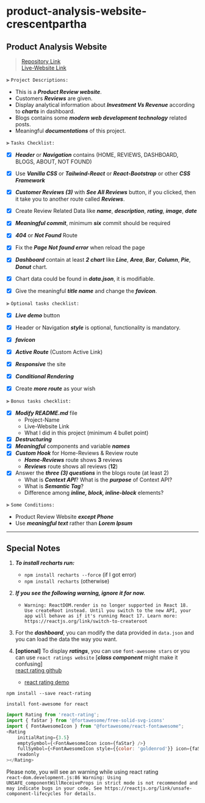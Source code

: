 # product-analysis-website-crescentpartha

## Product Analysis Website

> [Repository Link](https://github.com/programming-hero-web-course-4/product-analysis-website-crescentpartha "Product Analysis Website - Assignment 09 | Client-Side Code") <br> [Live-Website Link](https://product-analysis-website-crescentpartha.netlify.app/ "Product Analysis Website - Assignment 09 | Live-Website")


⫸ `Project Descriptions:`
- This is a ___Product Review website___.
- Customers ___Reviews___ are given.
- Display analytical information about ___Investment Vs Revenue___ according to ___charts___ in dashboard.
- Blogs contains some ___modern web development technology___ related posts.
- Meaningful ___documentations___ of this project.


⫸ `Tasks Checklist:`
- [x] ___Header___ or ___Navigation___ contains (HOME, REVIEWS, DASHBOARD, BLOGS, ABOUT, NOT FOUND)
- [x] Use ___Vanilla CSS___ or ___Tailwind-React___ or ___React-Bootstrap___ or other ___CSS Framework___
- [x] ___Customer Reviews (3)___ with ___See All Reviews___ button, if you clicked, then it take you to another route called ___Reviews___.
- [x] Create Review Related Data like ___name___, ___description___, ___rating___, ___image___, ___date___
- [x] ___Meaningful commit___, minimum ___six___ commit should be required
- [x] ___404___ or ___Not Found___ Route
- [x] Fix the ___Page Not found error___ when reload the page
- [x] ___Dashboard___ contain at least ___2 chart___ like ___Line___, ___Area___, ___Bar___, ___Column___, ___Pie___, ___Donut___ chart.
- [x] Chart data could be found in ___data.json___, it is modifiable.
- [x] Give the meaningful ___title name___ and change the ___favicon___.


⫸ `Optional tasks checklist:`
- [x] ___Live demo___ button 
- [x] Header or Navigation ___style___ is optional, functionality is mandatory.
- [x] ___favicon___
- [x] ___Active Route___ (Custom Active Link)
- [x] ___Responsive___ the site
- [x] ___Conditional Rendering___
- [x] Create ___more route___ as your wish


⫸ `Bonus tasks checklist:`
- [x] ___Modify README.md___ file 
  - Project-Name
  - Live-Website Link
  - What I did in this project (minimum 4 bullet point)
- [x] ___Destructuring___
- [x] ___Meaningful___ components and variable ___names___
- [x] ___Custom Hook___ for Home-Reviews & Review route
  - ___Home-Reviews___ route shows __3__ reviews
  - ___Reviews___ route shows all reviews (__12__)
- [x] Answer the ___three (3) questions___ in the blogs route (at least 2)
  - What is ___Context API___? What is the ___purpose___ of Context API?
  - What is ___Semantic Tag___?
  - Difference among ___inline, block, inline-block___ elements?


⫸ `Some Conditions:`
- Product Review Website ___except Phone___
- Use ___meaningful text___ rather than ___Lorem Ipsum___


---

## Special Notes

1. ___To install recharts run:___

   - `npm install recharts --force` (if I got error)
   - `npm install recharts` (otherwise)

2. ___If you see the following warning, ignore it for now.___

   - `Warning: ReactDOM.render is no longer supported in React 18. Use createRoot instead. Until you switch to the new API, your app will behave as if it's running React 17. Learn more: https://reactjs.org/link/switch-to-createroot`

3. For the ___dashboard___, you can modify the data provided in `data.json` and you can load the data the way you want. 

4. __[optional]__ To display ___ratings___, you can use `font-awesome stars` or you can use `react ratings website` [___class component___ might make it confusing] <br> [react rating github](https://github.com/dreyescat/react-rating)
   - [react rating demo](https://dreyescat.github.io/react-rating/)

``` Terminal
npm install --save react-rating
```

``` Terminal
install font-awesome for react
```

``` JavaScript
import Rating from 'react-rating';
import { faStar } from '@fortawesome/free-solid-svg-icons'
import { FontAwesomeIcon } from "@fortawesome/react-fontawesome";
<Rating
    initialRating={3.5}
    emptySymbol={<FontAwesomeIcon icon={faStar} />}
    fullSymbol={<FontAwesomeIcon style={{color: 'goldenrod'}} icon={faStar} />}
    readonly
></Rating>
```

Please note, you will see an warning while using react rating <br> 
`react-dom.development.js:86 Warning: Using UNSAFE_componentWillReceiveProps in strict mode is not recommended and may indicate bugs in your code. See https://reactjs.org/link/unsafe-component-lifecycles for details.`

